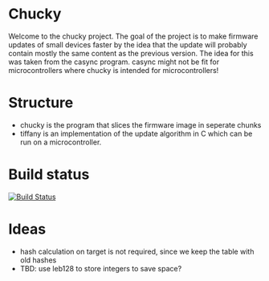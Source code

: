 
# Chucky

Welcome to the chucky project. The goal of the project is to make firmware
updates of small devices faster by the idea that the update will probably
contain mostly the same content as the previous version. The idea for this
was taken from the casync program. casync might not be fit for microcontrollers
where chucky is intended for microcontrollers!

# Structure

- chucky is the program that slices the firmware image in seperate chunks
- tiffany is an implementation of the update algorithm in C which can be run
  on a microcontroller.

# Build status

[![Build Status](https://travis-ci.org/windelbouwman/chucky.svg?branch=master)](https://travis-ci.org/windelbouwman/chucky)


# Ideas

- hash calculation on target is not required, since we keep the table with
  old hashes
- TBD: use leb128 to store integers to save space?

